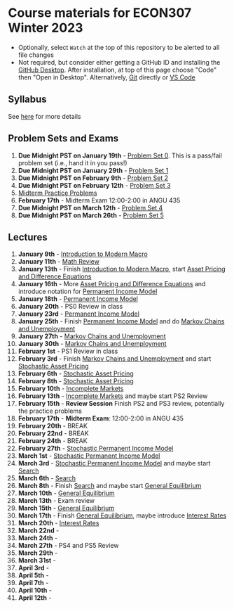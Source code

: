 # Course materials for ECON307 Winter 2023
- Optionally, select `Watch` at the top of this repository to be alerted to all file changes
- Not required, but consider either getting a GitHub ID and installing the [GitHub Desktop](https://desktop.github.com/).  After installation, at top of this page choose "Code" then "Open in Desktop".  Alternatively, [Git](https://git-scm.com/downloads) directly or [VS Code](https://docs.microsoft.com/en-us/azure/developer/javascript/how-to/with-visual-studio-code/clone-github-repository?tabs=create-repo-command-palette%2Cinitialize-repo-activity-bar%2Ccreate-branch-command-palette%2Ccommit-changes-command-palette%2Cpush-command-palette)

## Syllabus
See [here](syllabus.md) for more details

## Problem Sets and Exams

1. **Due Midnight PST on January 19th** - [Problem Set 0](/problem_sets/problem_set_0.pdf). This is a pass/fail problem set (i.e., hand it in you pass!)
2. **Due Midnight PST on January 29th** - [Problem Set 1](/problem_sets/problem_set_1.pdf)
3. **Due Midnight PST on February 9th** - [Problem Set 2](/problem_sets/problem_set_2.pdf)
4. **Due Midnight PST on February 12th** - [Problem Set 3](/problem_sets/problem_set_3.pdf)
4. [Midterm Practice Problems](/problem_sets/midterm_practice_problems.pdf)
5. **February 17th** - Midterm Exam 12:00-2:00 in ANGU 435
6. **Due Midnight PST on March 12th** - [Problem Set 4](/problem_sets/problem_set_4.pdf)
7. **Due Midnight PST on March 26th** - [Problem Set 5](/problem_sets/problem_set_5.pdf)

## Lectures
1. **January 9th** - [Introduction to Modern Macro](/lecture_notes/intro_to_modern_macro.pdf)
2. **January 11th** - [Math Review](/lecture_notes/math_review.pdf)
3. **January 13th** - Finish [Introduction to Modern Macro](/lecture_notes/intro_to_modern_macro.pdf), start [Asset Pricing and Difference Equations](/lecture_notes/asset_pricing_difference_equations.pdf)
4. **January 16th** - More [Asset Pricing and Difference Equations](/lecture_notes/asset_pricing_difference_equations.pdf) and introduce notation for [Permanent Income Model](/lecture_notes/permanent_income.pdf)
5. **January 18th** -  [Permanent Income Model](/lecture_notes/permanent_income.pdf)
6. **January 20th** - PS0 Review in class
7. **January 23rd** - [Permanent Income Model](/lecture_notes/permanent_income.pdf)
8. **January 25th** - Finish [Permanent Income Model](/lecture_notes/permanent_income.pdf) and do [Markov Chains and Unemployment](/lecture_notes/markov_chains_unemployment.pdf)
9. **January 27th** - [Markov Chains and Unemployment](/lecture_notes/markov_chains_unemployment.pdf)
10. **January 30th** - [Markov Chains and Unemployment](/lecture_notes/markov_chains_unemployment.pdf)
11. **February 1st** - PS1 Review in class
12. **February 3rd** - Finish [Markov Chains and Unemployment](/lecture_notes/markov_chains_unemployment.pdf)  and start [Stochastic Asset Pricing](/lecture_notes/stochastic_asset_pricing.pdf)
13. **February 6th** - [Stochastic Asset Pricing](/lecture_notes/stochastic_asset_pricing.pdf)
14. **February 8th** - [Stochastic Asset Pricing](/lecture_notes/stochastic_asset_pricing.pdf)
15. **February 10th** - [Incomplete Markets](/lecture_notes/no_borrowing_dynamic_programming.pdf)
16. **February 13th** - [Incomplete Markets](/lecture_notes/no_borrowing_dynamic_programming.pdf) and maybe start PS2 Review
17. **February 15th** - **Review Session** Finish PS2 and PS3 review, potentially the practice problems
18. **February 17th** - **Midterm Exam**: 12:00-2:00 in ANGU 435
19. **February 20th** - BREAK
20. **February 22nd** - BREAK
21. **February 24th** - BREAK
22. **February 27th** - [Stochastic Permanent Income Model](/lecture_notes/stochastic_permanent_income.pdf)
23. **March 1st** - [Stochastic Permanent Income Model](/lecture_notes/stochastic_permanent_income.pdf)
24. **March 3rd** - [Stochastic Permanent Income Model](/lecture_notes/stochastic_permanent_income.pdf) and maybe start [Search](/lecture_notes/search.pdf)
25. **March 6th** - [Search](/lecture_notes/search.pdf)
26. **March 8th** - Finish [Search](/lecture_notes/search.pdf) and maybe start [General Equilibrium](/lecture_notes/general_equilibrium.pdf)
27. **March 10th** - [General Equilibrium](/lecture_notes/general_equilibrium.pdf)
28. **March 13th** - Exam review
29. **March 15th** - [General Equilibrium](/lecture_notes/general_equilibrium.pdf)
30. **March 17th** - Finish [General Equilibrium](/lecture_notes/general_equilibrium.pdf), maybe introduce [Interest Rates](/lecture_notes/interest_rates.pdf)
31. **March 20th** - [Interest Rates](/lecture_notes/interest_rates.pdf)
32. **March 22nd** -
33. **March 24th** -
34. **March 27th** - PS4 and PS5 Review
35. **March 29th** -
36. **March 31st** -
37. **April 3rd** -
38. **April 5th** -
39. **April 7th** -
40. **April 10th** -
41. **April 12th** -

<!--

[Interest Rates](/lecture_notes/interest_rates.pdf)
32. **March 23rd** - [Interest Rates](/lecture_notes/interest_rates.pdf)
33. **March 25th** -  [Interest Rates](/lecture_notes/interest_rates.pdf)
34. **March 28th** - PS5 Review in class
35. **March 30th** - [Growth](/lecture_notes/growth.pdf)
36. **April 1st** -  [Growth](/lecture_notes/growth.pdf)
37. **April 4th** -  [Growth](/lecture_notes/growth.pdf) and [Growth and Fiscal Policy](/lecture_notes/growth_fiscal_policy.pdf)
38. **April 6th** -  [Growth and Fiscal Policy](/lecture_notes/growth_fiscal_policy.pdf)
39. **April 8th** - [Growth and Fiscal Policy](/lecture_notes/growth_fiscal_policy.pdf) and partial review of PS6
-->